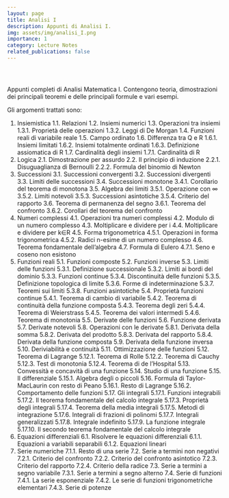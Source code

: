```yaml
---
layout: page
title: Analisi I
description: Appunti di Analisi I.
img: assets/img/analisi_I.png
importance: 1
category: Lecture Notes
related_publications: false
---
```


<div class="post">
  <header class="post-header">
    <h1 class="post-title">
    <a
        href="{{ analisi_I.pdf | prepend: 'assets/pdf/' | relative_url}}"
        target="_blank"
        rel="noopener noreferrer"
        class="float-right"
        ><i class="fa-solid fa-file-pdf"></i
    ></a>
    </h1>
  </header>
</div>

Appunti completi di Analisi Matematica I. Contengono teoria, dimostrazioni dei principali teoremi e delle principali formule e vari esempi.

Gli argomenti trattati sono:

1. Insiemistica
    1.1. Relazioni
    1.2. Insiemi numerici
    1.3. Operazioni tra insiemi
        1.3.1. Proprietà delle operazioni
        1.3.2. Leggi di De Morgan
    1.4. Funzioni reali di variabile reale
    1.5. Campo ordinato
    1.6. Differenza tra Q e R
        1.6.1. Insiemi limitati
        1.6.2. Insiemi totalmente ordinati
        1.6.3. Definizione assiomatica di R
    1.7. Cardinalità degli insiemi
        1.7.1. Cardinalità di R
2. Logica
2.1. Dimostrazione per assurdo
2.2. Il principio di induzione
2.2.1. Disuguaglianza di Bernoulli
2.2.2. Formula del binomio di Newton
3. Successioni
    3.1. Successioni convergenti
    3.2. Successioni divergenti
    3.3. Limiti delle successioni
    3.4. Successioni monotone
        3.4.1. Corollario del teorema di monotona
    3.5. Algebra dei limiti
        3.5.1. Operazione con ∞
        3.5.2. Limiti notevoli
        3.5.3. Successioni asintotiche
        3.5.4. Criterio del rapporto
    3.6. Teorema di permanenza del segno
        3.6.1. Teorema del confronto
        3.6.2. Corollari del teorema del confronto
4. Numeri complessi
    4.1. Operazioni tra numeri complessi
    4.2. Modulo di un numero complesso
    4.3. Moltiplicare e dividere per i
    4.4. Moltiplicare e dividere per k∈R
    4.5. Forma trigonometrica
        4.5.1. Operazioni in forma trigonometrica
        4.5.2. Radici n-esime di un numero complesso
    4.6. Teorema fondamentale dell’algebra
    4.7. Formula di Eulero
        4.7.1. Seno e coseno non esistono
5. Funzioni reali
    5.1. Funzioni composte
    5.2. Funzioni inverse
    5.3. Limiti delle funzioni
        5.3.1. Definizione successionale
        5.3.2. Limiti ai bordi del dominio
        5.3.3. Funzioni continue
        5.3.4. Discontinuità delle funzioni
        5.3.5. Definizione topologica di limite
        5.3.6. Forme di indeterminazione
        5.3.7. Teoremi sui limiti
        5.3.8. Funzioni asintotiche
    5.4. Proprietà funzioni continue
        5.4.1. Teorema di cambio di variabile
        5.4.2. Teorema di continuità della funzione composta
        5.4.3. Teorema degli zeri
        5.4.4. Teorema di Weierstrass
        5.4.5. Teorema dei valori intermedi
        5.4.6. Teorema di monotonia
    5.5. Derivate delle funzioni
    5.6. Funzione derivata
    5.7. Derivate notevoli
    5.8. Operazioni con le derivate
        5.8.1. Derivata della somma
        5.8.2. Derivata del prodotto
        5.8.3. Derivata del rapporto
        5.8.4. Derivata della funzione composta
    5.9. Derivata della funzione inversa
    5.10. Deriviabilità e continuità
    5.11. Ottimizzazione delle funzioni
    5.12. Teorema di Lagrange
        5.12.1. Teorema di Rolle
        5.12.2. Teorema di Cauchy
        5.12.3. Test di monotonia
        5.12.4. Teorema di de l’Hospital
    5.13. Convessità e concavità di una funzione
    5.14. Studio di una funzione
    5.15. Il differenziale
        5.15.1. Algebra degli o piccoli
    5.16. Formula di Taylor-MacLaurin con resto di Peano
        5.16.1. Resto di Lagrange
        5.16.2. Comportamento delle funzioni
    5.17. Gli integrali
        5.17.1. Funzioni integrabili
        5.17.2. Il teorema fondamentale del calcolo integrale
        5.17.3. Proprietà degli integrali
        5.17.4. Teorema della media integrali
        5.17.5. Metodi di integrazione
        5.17.6. Integrali di frazioni di polinomi
        5.17.7. Integrali generalizzati
        5.17.8. Integrale indefinito
        5.17.9. La funzione integrale
        5.17.10. Il secondo teorema fondamentale del calcolo integrale
6. Equazioni differenziali
    6.1. Risolvere le equazioni differenziali
        6.1.1. Equazioni a variabili separabili
        6.1.2. Equazioni lineari
7. Serie numeriche
        7.1.1. Resto di una serie
    7.2. Serie a termini non negativi
        7.2.1. Criterio del confronto
        7.2.2. Criterio del confronto asintotico
        7.2.3. Criterio del rapporto
        7.2.4. Criterio della radice
    7.3. Serie a termini a segno variabile
        7.3.1. Serie a termini a segno alterno
    7.4. Serie di funzioni
        7.4.1. La serie esponenziale
        7.4.2. Le serie di funzioni trigonometriche elementari
        7.4.3. Serie di potenze